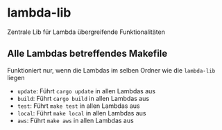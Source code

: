 # lambda-lib

Zentrale Lib für Lambda übergreifende Funktionalitäten

## Alle Lambdas betreffendes Makefile
Funktioniert nur, wenn die Lambdas im selben Ordner wie die `lambda-lib` liegen

 - `update`: Führt `cargo update` in allen Lambdas aus
 - `build`: Führt `cargo build` in allen Lambdas aus
 - `test`: Führt `make test` in allen Lambdas aus
 - `local`: Führt `make local` in allen Lambdas aus
 - `aws`: Führt `make aws` in allen Lambdas aus
